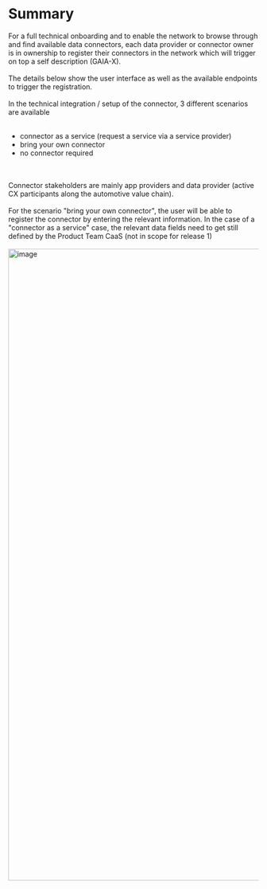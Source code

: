 # Summary

For a full technical onboarding and to enable the network to browse through and find available data connectors, each data provider or connector owner is in ownership to register their connectors in the network which will trigger on top a self description (GAIA-X).
<br>
<br>
The details below show the user interface as well as the available endpoints to trigger the registration.
<br>
<br>
In the technical integration / setup of the connector, 3 different scenarios are available
<br>
<br>
- connector as a service (request a service via a service provider)
- bring your own connector
- no connector required
<br>
<br>
Connector stakeholders are mainly app providers and data provider (active CX participants along the automotive value chain).
<br>
<br>
For the scenario "bring your own connector", the user will be able to register the connector by entering the relevant information. In the case of a "connector as a service" case, the relevant data fields need to get still defined by the Product Team CaaS (not in scope for release 1)
<br>
<br>
<img width="1269" alt="image" src="https://user-images.githubusercontent.com/94133633/210186367-108e5594-b937-401b-8e29-53f4994502e3.png">

